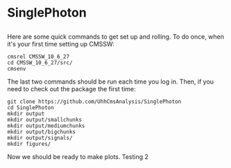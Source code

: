 # SinglePhoton

##
Here are some quick commands to get set up and rolling. To do once,
when it's your first time setting up CMSSW:
```
cmsrel CMSSW_10_6_27
cd CMSSW_10_6_27/src/
cmsenv
```

The last two commands should be run each time you log in. Then, if you need to check out the package the first time:
```
git clone https://github.com/UhhCmsAnalysis/SinglePhoton
cd SinglePhoton
mkdir output
mkdir output/smallchunks
mkdir output/mediumchunks
mkdir output/bigchunks
mkdir output/signals/
mkdir figures/
```

Now we should be ready to make plots. Testing 2
